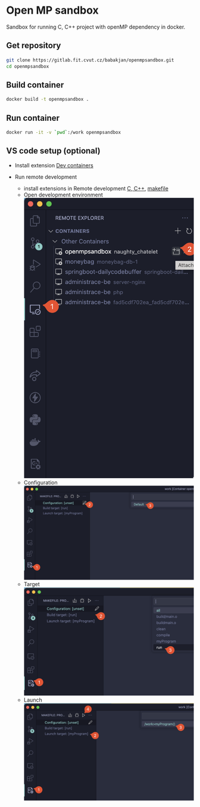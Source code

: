 # Open MP sandbox

Sandbox for running C, C++ project with openMP dependency in docker.

## Get repository

```bash
git clone https://gitlab.fit.cvut.cz/babakjan/openmpsandbox.git
cd openmpsandbox
```

## Build container

```bash
docker build -t openmpsandbox .
```

## Run container

```bash
docker run -it -v `pwd`:/work openmpsandbox
```

## VS code setup (optional)

-   Install extension [Dev containers](https://marketplace.visualstudio.com/items?itemName=ms-vscode-remote.remote-containers)

-   Run remote development
    -   install extensions in Remote development [C, C++](https://marketplace.visualstudio.com/items?itemName=ms-vscode.cpptools), [makefile](https://marketplace.visualstudio.com/items?itemName=ms-vscode.makefile-tools)
    -   Open development environment
        <img src="./images/start-remote-development.png" title="Start remote development"/>
    -   Configuration
        <img src="./images/configuration.png" title="Configuration" />
    -   Target
        <img src="./images/target.png" title="Target" />
    -   Launch
        <img src="./images/launch.png" title="Launch" />
